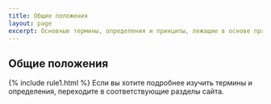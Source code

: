```yaml
---
title: Общие положения
layout: page
excerpt: Основные термины, определения и принципы, лежащие в основе правил дорожного движения.
---
```


## Общие положения

{% include rule1.html %}
Если вы хотите подробнее изучить термины и определения, переходите в соответствующие разделы сайта.
